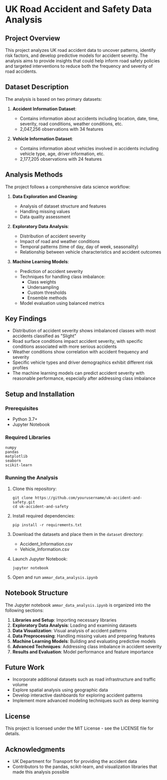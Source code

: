 # UK Road Accident and Safety Data Analysis

## Project Overview
This project analyzes UK road accident data to uncover patterns, identify risk factors, and develop predictive models for accident severity. The analysis aims to provide insights that could help inform road safety policies and targeted interventions to reduce both the frequency and severity of road accidents.

## Dataset Description
The analysis is based on two primary datasets:

1. **Accident Information Dataset**:
   - Contains information about accidents including location, date, time, severity, road conditions, weather conditions, etc.
   - 2,047,256 observations with 34 features

2. **Vehicle Information Dataset**:
   - Contains information about vehicles involved in accidents including vehicle type, age, driver information, etc.
   - 2,177,205 observations with 24 features

## Analysis Methods
The project follows a comprehensive data science workflow:

1. **Data Exploration and Cleaning**:
   - Analysis of dataset structure and features
   - Handling missing values
   - Data quality assessment

2. **Exploratory Data Analysis**:
   - Distribution of accident severity
   - Impact of road and weather conditions
   - Temporal patterns (time of day, day of week, seasonality)
   - Relationship between vehicle characteristics and accident outcomes

3. **Machine Learning Models**:
   - Prediction of accident severity
   - Techniques for handling class imbalance:
     - Class weights
     - Undersampling
     - Custom thresholds
     - Ensemble methods
   - Model evaluation using balanced metrics

## Key Findings
- Distribution of accident severity shows imbalanced classes with most accidents classified as "Slight"
- Road surface conditions impact accident severity, with specific conditions associated with more serious accidents
- Weather conditions show correlation with accident frequency and severity
- Specific vehicle types and driver demographics exhibit different risk profiles
- The machine learning models can predict accident severity with reasonable performance, especially after addressing class imbalance

## Setup and Installation

### Prerequisites
- Python 3.7+
- Jupyter Notebook

### Required Libraries
```
numpy
pandas
matplotlib
seaborn
scikit-learn
```

### Running the Analysis
1. Clone this repository:
   ```
   git clone https://github.com/yourusername/uk-accident-and-safety.git
   cd uk-accident-and-safety
   ```

2. Install required dependencies:
   ```
   pip install -r requirements.txt
   ```

3. Download the datasets and place them in the `dataset` directory:
   - Accident_Information.csv
   - Vehicle_Information.csv

4. Launch Jupyter Notebook:
   ```
   jupyter notebook
   ```

5. Open and run `ammar_data_analysis.ipynb`

## Notebook Structure
The Jupyter notebook `ammar_data_analysis.ipynb` is organized into the following sections:

1. **Libraries and Setup**: Importing necessary libraries
2. **Exploratory Data Analysis**: Loading and examining datasets
3. **Data Visualization**: Visual analysis of accident patterns
4. **Data Preprocessing**: Handling missing values and preparing features
5. **Machine Learning Models**: Building and evaluating predictive models
6. **Advanced Techniques**: Addressing class imbalance in accident severity
7. **Results and Evaluation**: Model performance and feature importance

## Future Work
- Incorporate additional datasets such as road infrastructure and traffic volume
- Explore spatial analysis using geographic data
- Develop interactive dashboards for exploring accident patterns
- Implement more advanced modeling techniques such as deep learning

## License
This project is licensed under the MIT License - see the LICENSE file for details.

## Acknowledgments
- UK Department for Transport for providing the accident data
- Contributors to the pandas, scikit-learn, and visualization libraries that made this analysis possible